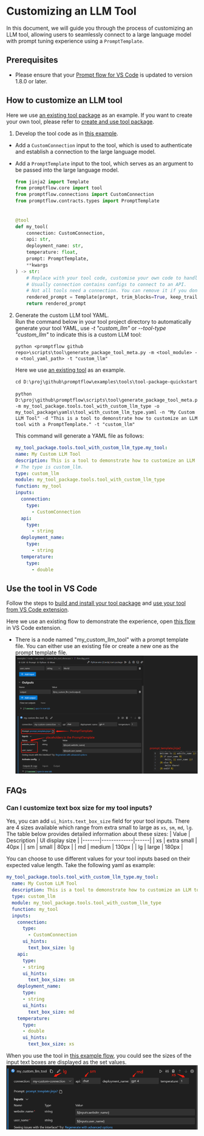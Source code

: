 # Customizing an LLM Tool
In this document, we will guide you through the process of customizing an LLM tool, allowing users to seamlessly connect to a large language model with prompt tuning experience using a `PromptTemplate`.

## Prerequisites
- Please ensure that your [Prompt flow for VS Code](https://marketplace.visualstudio.com/items?itemName=prompt-flow.prompt-flow) is updated to version 1.8.0 or later.

## How to customize an LLM tool
Here we use [an existing tool package](https://github.com/microsoft/promptflow/tree/main/examples/tools/tool-package-quickstart/my_tool_package) as an example. If you want to create your own tool, please refer to [create and use tool package](create-and-use-tool-package.md).  

1. Develop the tool code as in [this example](https://github.com/microsoft/promptflow/blob/main/examples/tools/tool-package-quickstart/my_tool_package/tools/tool_with_custom_llm_type.py).
- Add a `CustomConnection` input to the tool, which is used to authenticate and establish a connection to the large language model.
- Add a `PromptTemplate` input to the tool, which serves as an argument to be passed into the large language model.

    ```python
    from jinja2 import Template
    from promptflow.core import tool
    from promptflow.connections import CustomConnection
    from promptflow.contracts.types import PromptTemplate


    @tool
    def my_tool(
        connection: CustomConnection,
        api: str,
        deployment_name: str,
        temperature: float,
        prompt: PromptTemplate,
        **kwargs
    ) -> str:
        # Replace with your tool code, customise your own code to handle and use the prompt here.
        # Usually connection contains configs to connect to an API.
        # Not all tools need a connection. You can remove it if you don't need it.
        rendered_prompt = Template(prompt, trim_blocks=True, keep_trailing_newline=True).render(**kwargs)
        return rendered_prompt
    ```

2. Generate the custom LLM tool YAML.  
    Run the command below in your tool project directory to automatically generate your tool YAML, use _-t "custom_llm"_ or _--tool-type "custom_llm"_ to indicate this is a custom LLM tool:  
    ```
    python <promptflow github repo>\scripts\tool\generate_package_tool_meta.py -m <tool_module> -o <tool_yaml_path> -t "custom_llm"
    ```
    Here we use [an existing tool](https://github.com/microsoft/promptflow/blob/main/examples/tools/tool-package-quickstart/my_tool_package/tools/tool_with_custom_llm_type.py) as an example.
    ```
    cd D:\proj\github\promptflow\examples\tools\tool-package-quickstart

    python D:\proj\github\promptflow\scripts\tool\generate_package_tool_meta.py -m my_tool_package.tools.tool_with_custom_llm_type -o my_tool_package\yamls\tool_with_custom_llm_type.yaml -n "My Custom LLM Tool" -d "This is a tool to demonstrate how to customize an LLM tool with a PromptTemplate." -t "custom_llm"
    ```
    This command will generate a YAML file as follows:

    ```yaml
    my_tool_package.tools.tool_with_custom_llm_type.my_tool:
    name: My Custom LLM Tool
    description: This is a tool to demonstrate how to customize an LLM tool with a PromptTemplate.
    # The type is custom_llm.
    type: custom_llm
    module: my_tool_package.tools.tool_with_custom_llm_type
    function: my_tool
    inputs:
      connection:
        type:
          - CustomConnection
      api:
        type:
          - string
      deployment_name:
        type:
          - string
      temperature:
        type:
          - double
    ```

## Use the tool in VS Code
Follow the steps to [build and install your tool package](create-and-use-tool-package.md#build-and-share-the-tool-package) and [use your tool from VS Code extension](create-and-use-tool-package.md#use-your-tool-from-vscode-extension).  

Here we use an existing flow to demonstrate the experience, open [this flow](https://github.com/microsoft/promptflow/blob/main/examples/tools/use-cases/custom_llm_tool_showcase/flow.dag.yaml) in VS Code extension.  
- There is a node named "my_custom_llm_tool" with a prompt template file. You can either use an existing file or create a new one as the prompt template file.  
![use_my_custom_llm_tool](../../media/how-to-guides/develop-a-tool/use_my_custom_llm_tool.png)

## FAQs
### Can I customize text box size for my tool inputs?
Yes, you can add `ui_hints.text_box_size` field for your tool inputs. There are 4 sizes available which range from extra small to large as `xs`, `sm`, `md`, `lg`. The table below provides detailed information about these sizes:
| Value | Description | UI display size |
|-------|-------------|------|
| xs | extra small | 40px |
| sm | small | 80px |
| md | medium | 130px |
| lg | large | 180px |

You can choose to use different values for your tool inputs based on their expected value length. Take the following yaml as example:
```yaml
my_tool_package.tools.tool_with_custom_llm_type.my_tool:
  name: My Custom LLM Tool
  description: This is a tool to demonstrate how to customize an LLM tool with a PromptTemplate.
  type: custom_llm
  module: my_tool_package.tools.tool_with_custom_llm_type
  function: my_tool
  inputs:
    connection:
      type:
        - CustomConnection
      ui_hints:
        text_box_size: lg
    api:
      type:
      - string
      ui_hints:
        text_box_size: sm
    deployment_name:
      type:
      - string
      ui_hints:
        text_box_size: md
    temperature:
      type:
      - double
      ui_hints:
        text_box_size: xs
```
When you use the tool in [this example flow](https://github.com/microsoft/promptflow/blob/main/examples/tools/use-cases/custom_llm_tool_showcase/flow.dag.yaml), you could see the sizes of the input text boxes are displayed as the set values.
![use_custom_llm_tool_with_ui_hints](../../media/how-to-guides/develop-a-tool/use_custom_llm_tool_with_text_box_size.png)